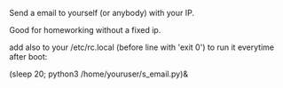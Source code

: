 Send a email to yourself (or anybody) with your IP.

Good for homeworking without a fixed ip.

add also to your /etc/rc.local (before line with 'exit 0') to run it everytime after boot:

(sleep 20; python3 /home/youruser/s_email.py)&
